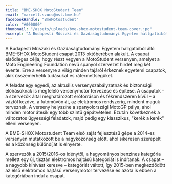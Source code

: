 ```yaml
---
title: "BME-SHOX MotoStudent Team"
email: "marcell.szucs@mst.bme.hu"
facebookHandle: "BmeMotostudent"
color: "#000000"
thumbnail: "/assets/uploads/bme-shox-motostudent-team-cover.jpg"
excerpt: "A Budapesti Műszaki és Gazdaságtudományi Egyetem hallgatóiból álló BME-SHOX MotoStudent csapat 2013 októberében alakult. A csapat elsődleges célja, hogy részt vegyen a MotoStudent versenyen, amelyet a Moto Engineering Foundation nevű spanyol szervezet hirdet meg két évente. Erre a versenyre a világ minden tájáról érkeznek egyetemi csapatok, akik összemérhetik tudásukat és rátermettségüket."
---
```


A Budapesti Műszaki és Gazdaságtudományi Egyetem hallgatóiból álló BME-SHOX MotoStudent csapat 2013 októberében alakult. A csapat elsődleges célja, hogy részt vegyen a MotoStudent versenyen, amelyet a Moto Engineering Foundation nevű spanyol szervezet hirdet meg két évente. Erre a versenyre a világ minden tájáról érkeznek egyetemi csapatok, akik összemérhetik tudásukat és rátermettségüket.

A feladat egy egyedi, az aktuális versenyszabályzatnak és biztonsági előírásoknak is megfelelő versenymotor tervezése és építése. A csapatok – a szervezők által meghatározott erőforráson és fékrendszeren kívül – a váztól kezdve, a futóművön át, az elektromos rendszerig, mindent maguk terveznek. A verseny helyszíne a spanyolországi MotoGP pálya, ahol minden motor átesik egy több szintű gépátvételen. Ezután következnek a változatos ügyességi feladatok, majd pedig egy klasszikus, "kerék a kerék" elleni versenyen.

A BME-SHOX Motostudent Team első saját fejlesztésű gépe a 2014-es versenyen mutatkozott be a nagyközönség előtt, ahol sikeresen szerepelt és a közönség különdíját is elnyerte.

A szervezők a 2015/2016-os idénytől, a hagyományos benzines kategória mellett egy új, tisztán elektromos hajtású kategóriát is indítanak. A csapat – a nagyobb kihívást keresve – kategóriát váltott, így 2015-ben megkezdődött az első elektromos hajtású versenymotor tervezése és azóta is ebben a kategóriában indul a csapat.
